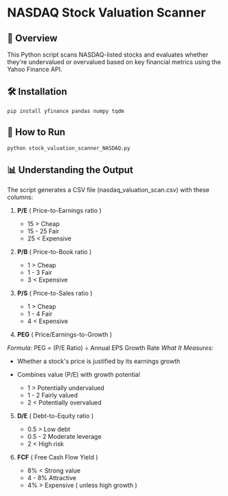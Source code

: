 # NASDAQ Stock Valuation Scanner

## 📌 Overview
This Python script scans NASDAQ-listed stocks and evaluates whether they're undervalued or overvalued based on key financial metrics using the Yahoo Finance API.

## 🛠️ Installation
    pip install yfinance pandas numpy tqdm

## 🚀 How to Run
    python stock_valuation_scanner_NASDAQ.py 

## 📊 Understanding the Output
The script generates a CSV file (nasdaq_valuation_scan.csv) with these columns:

1. **P/E** ( Price-to-Earnings ratio ) 
    - 15 > Cheap 
    - 15 - 25 Fair
    - 25 < Expensive 

2. **P/B** ( Price-to-Book ratio ) 
    - 1 > Cheap
    - 1 - 3 Fair
    - 3 < Expensive

3. **P/S** ( Price-to-Sales ratio )	
    - 1 > Cheap
    - 1 - 4 Fair
    - 4 < Expensive

4. **PEG** ( Price/Earnings-to-Growth ) 

*Formula:* PEG = (P/E Ratio) ÷ Annual EPS Growth Rate
*What It Measures:*
- Whether a stock's price is justified by its earnings growth
- Combines value (P/E) with growth potential

    - 1 > Potentially undervalued
    - 1 - 2 Fairly valued
    - 2 < Potentially overvalued

5. **D/E** ( Debt-to-Equity ratio )
    - 0.5 > Low debt
    - 0.5 - 2 Moderate leverage
    - 2 < High risk 

6. **FCF** ( Free Cash Flow Yield )
    - 8% < Strong value
    - 4 - 8% Attractive
    - 4% > Expensive ( unless high growth )